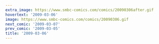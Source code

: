 ```yaml
---
extra_image: https://www.smbc-comics.com/comics/20090306after.gif
hovertext: '2009-03-06'
image: https://www.smbc-comics.com/comics/20090306.gif
next_comic: '2009-03-07'
prev_comic: '2009-03-05'
title: '2009-03-06'
---
```


